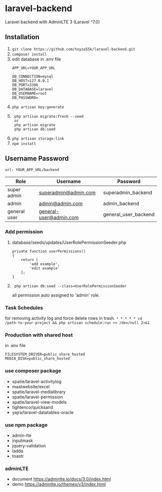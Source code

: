 # laravel-backend
Laravel backend with AdminLTE 3 (Laravel ^7.0)

## Installation
1. ```git clone https://github.com/toyza55k/laravel-backend.git```
1. ```composer install```
1. edit database in .env file
	```
	APP_URL=YOUR_APP_URL
	.
	DB_CONNECTION=mysql
	DB_HOST=127.0.0.1
	DB_PORT=3306
	DB_DATABASE=laravel
	DB_USERNAME=root
	DB_PASSWORD=
	```
1. ```php artisan key:generate```
1. ```
	php artisan migrate:fresh --seed
	or 
	php artisan migrate
	php artisan db:seed
	```
1. ```php artisan storage:link```
1. ```npm install```

## Username Password
	url: YOUR_APP_URL/backend
| Role  | Username | Password |
| --- | --- | --- |
| super admin  | superadmin@admin.com | superadmin_backend |
| admin  | admin@admin.com | admin_backend |
| general user  | general-user@admin.com | general_user_backend |

### Add permission
1. database/seeds/updates/UserRolePermissionSeeder.php
	```
	private function userPermissions()
	{
	    return [
	        'add example',
	        'edit example'
	    ];
	}
	```
1. ```
	php artisan db:seed --class=UserRolePermissionSeeder
	```
	all permission auto assigned to 'admin' role.

### Task Schedules
for removing activity log and force delete rows in trash.
```* * * * * cd /path-to-your-project && php artisan schedule:run >> /dev/null 2>&1```

### Production with shared host
in .env  file
```
FILESYSTEM_DRIVER=public_share_hosted
MEDIA_DISK=public_share_hosted
```

### use composer package
- spatie/laravel-activitylog
- maatwebsite/excel
- spatie/laravel-medialibrary
- spatie/laravel-permission
- spatie/laravel-view-models
- tightenco/quicksand
- yajra/laravel-datatables-oracle

### use npm package
- admin-lte
- inputmask
- jquery-validation
- ladda
- toastr

### adminLTE 
- document https://adminlte.io/docs/3.0/index.html
- demo https://adminlte.io/themes/v3/index.html

